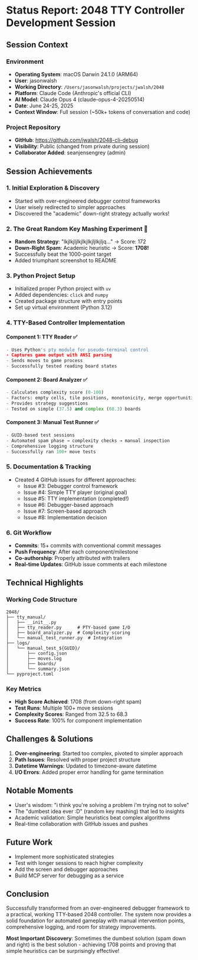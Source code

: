 # Status Report: 2048 TTY Controller Development Session

## Session Context

### Environment
- **Operating System**: macOS Darwin 24.1.0 (ARM64)
- **User**: jasonwalsh
- **Working Directory**: `/Users/jasonwalsh/projects/jwalsh/2048`
- **Platform**: Claude Code (Anthropic's official CLI)
- **AI Model**: Claude Opus 4 (claude-opus-4-20250514)
- **Date**: June 24-25, 2025
- **Context Window**: Full session (~50k+ tokens of conversation and code)

### Project Repository
- **GitHub**: https://github.com/jwalsh/2048-cli-debug
- **Visibility**: Public (changed from private during session)
- **Collaborator Added**: seanjensengrey (admin)

## Session Achievements

### 1. Initial Exploration & Discovery
- Started with over-engineered debugger control frameworks
- User wisely redirected to simpler approaches
- Discovered the "academic" down-right strategy actually works!

### 2. The Great Random Key Mashing Experiment 🎲
- **Random Strategy**: "lkjlkjljlkjlkjlkjljlkjljq..." → Score: 172
- **Down-Right Spam**: Academic heuristic → Score: **1708!** 
- Successfully beat the 1000-point target
- Added triumphant screenshot to README

### 3. Python Project Setup
- Initialized proper Python project with `uv`
- Added dependencies: `click` and `numpy`
- Created package structure with entry points
- Set up virtual environment (Python 3.12)

### 4. TTY-Based Controller Implementation

#### Component 1: TTY Reader ✅
```python
- Uses Python's pty module for pseudo-terminal control
- Captures game output with ANSI parsing
- Sends moves to game process
- Successfully tested reading board states
```

#### Component 2: Board Analyzer ✅
```python
- Calculates complexity score (0-100)
- Factors: empty cells, tile positions, monotonicity, merge opportunities
- Provides strategy suggestions
- Tested on simple (37.5) and complex (68.3) boards
```

#### Component 3: Manual Test Runner ✅
```python
- GUID-based test sessions
- Automated spam phase → complexity checks → manual inspection
- Comprehensive logging structure
- Successfully ran 100+ move tests
```

### 5. Documentation & Tracking
- Created 4 GitHub issues for different approaches:
  - Issue #3: Debugger control framework
  - Issue #4: Simple TTY player (original goal)
  - Issue #5: TTY implementation (completed!)
  - Issue #6: Debugger-based approach
  - Issue #7: Screen-based approach
  - Issue #8: Implementation decision

### 6. Git Workflow
- **Commits**: 15+ commits with conventional commit messages
- **Push Frequency**: After each component/milestone
- **Co-authorship**: Properly attributed with trailers
- **Real-time Updates**: GitHub issue comments at each milestone

## Technical Highlights

### Working Code Structure
```
2048/
├── tty_manual/
│   ├── __init__.py
│   ├── tty_reader.py      # PTY-based game I/O
│   ├── board_analyzer.py  # Complexity scoring
│   └── manual_test_runner.py  # Integration
├── logs/
│   └── manual_test_${GUID}/
│       ├── config.json
│       ├── moves.log
│       ├── boards/
│       └── summary.json
└── pyproject.toml
```

### Key Metrics
- **High Score Achieved**: 1708 (from down-right spam)
- **Test Runs**: Multiple 100+ move sessions
- **Complexity Scores**: Ranged from 32.5 to 68.3
- **Success Rate**: 100% for component implementation

## Challenges & Solutions

1. **Over-engineering**: Started too complex, pivoted to simpler approach
2. **Path Issues**: Resolved with proper project structure
3. **Datetime Warnings**: Updated to timezone-aware datetime
4. **I/O Errors**: Added proper error handling for game termination

## Notable Moments

- User's wisdom: "i think you're solving a problem i'm trying not to solve"
- The "dumbest idea ever :D" (random key mashing) that led to insights
- Academic validation: Simple heuristics beat complex algorithms
- Real-time collaboration with GitHub issues and pushes

## Future Work

- Implement more sophisticated strategies
- Test with longer sessions to reach higher complexity
- Add the screen and debugger approaches
- Build MCP server for debugging as a service

## Conclusion

Successfully transformed from an over-engineered debugger framework to a practical, working TTY-based 2048 controller. The system now provides a solid foundation for automated gameplay with manual intervention points, comprehensive logging, and room for strategy improvements.

**Most Important Discovery**: Sometimes the dumbest solution (spam down and right) is the best solution - achieving 1708 points and proving that simple heuristics can be surprisingly effective!